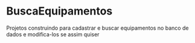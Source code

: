 # BuscaEquipamentos
Projetos construindo para cadastrar e buscar equipamentos no banco de dados e modifica-los se assim quiser
